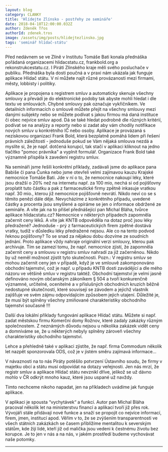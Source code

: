 ```yaml
---
layout: blog
category: CLANKY
title: 'Hlídejte Zlínsko - postřehy ze semináře'
date: 2018-04-18T12:00:00.032Z
author: Zdeněk Třos
authorId: zdenek.tros
image: /assets/img/posts/hlidejtezlinsko.jpg
tags: 'seminář hlídač-státu'
---
```

Před nedávnem se ve Zlíně v Institutu Tomáše Bati konala přednáška pořádaná organizacemi hlidacstatu.cz, frankbold.org a rekonstrukcestatu.cz. 
I Piráti Zlínského kraje měli svého posluchače v publiku.
Přednáška byla dosti poučná a v praxi nám ukázala jak funguje aplikace Hlídač státu. V ní můžete najít různé provázanosti mezi firmami, městy, lobbisty i politiky. 

Aplikace je propojena s registrem smluv a automaticky skenuje všechny smlouvy a převádí je do elektronické podoby tak abyste mohli hledat i dle textu ve smlouvách. Chybné smlouvy pak označuje vykřičníkem. 
Ve detailních informacích o smlouvě můžete přejít na všechny smlouvy mezi danými subjekty nebo se můžete podívat s jakou firmou má daná instituce či obec nejvíce smluv apod. Dá se také hledat podrobně dle různých kritérií, podívat se na analýzy a reporty nebo si zadat aby vám chodily notifikace nových smluv u konkrétního IČ nebo osoby.
Aplikace je provázaná s neziskovou organizací Frank Bold, která bezplatně pomáhá lidem při řešení právních záležitostí - jednoduše pokud se Vám nějaká smlouva nezdá a myslíte si, že je např. dotčená korupcí, tak stačí v aplikaci kliknout na jedno tlačítko "pomoc právníka" a vyplnit formulář. Organizace Frank Bold také významně přispěla k zavedení registru smluv.

Na semináři jsme řešili konkrétní příklady, zadávali jsme do aplikace pana Babiše či pana Čunka nebo jsme otevřeli velmi zajímavou kauzu Krajské nemocnice Tomáše Bati.
Jde v ní o to, že nemocnice nakoupí léky, které jsou dražší o 20% než na internetu např. za 100 mio, nechá si od pojišťovny proplatit tuto částku a pak z farmaceutické firmy zpětně inkasuje vratkou např. 30 mio., kterou již nemocnice pojišťovně nevrátí. Nikdo neví co se s těmito penězi dále děje.  Nevycházíme z konkrétního případu, uvedené částky a procenta jsou smyšlené a opíráme se jen o informace obdržené ze semináře. 
A víte jak na to přišel přednášející pan Michal Bláha, tvůrce aplikace hlidacstatu.cz?
Nemocnice v některých případech zapomněla začernit ceny léků. A víte jak KNTB odpověděla na dotaz proč jsou léky předražené? Jednoduše - prý z farmaceutických firem zpětné dostává vratky, tudíž v důsledku léky předražené nejsou. Ale co na tento podvod řeknou pojišťovny? 
To se snad za nějakou dobu dozvíme ze soudních jednání. 
Proto aplikace vždy nahraje originální verzi smlouvy, kterou pak archivuje. Tím se zamezí tomu, že např. nemocnice zjistí, že zapomněla začernit ceny a smlouvu v registru smluv nahradí za již začerněnou. Nikdo by už neměl možnost zjistit tyto skutečnosti. 
Pozn.: V registru smluv se mohou začernit ceny jen v případě, když je ve smlouvě zakomponováno obchodní tajemství, což je např. u případu KNTB dosti zavádějící a dle mého názoru ve většině smluv v registru taktéž. 
Obchodní tajemství je velmi jasně definováno novým občanským zákoníkem § 504 a tvoří konkurenčně významné, určitelné, ocenitelné a v příslušných obchodních kruzích běžně nedostupné skutečnosti, které souvisejí se závodem a jejichž vlastník zajišťuje ve svém zájmu odpovídajícím způsobem jejich utajení. Důležité je, že musí být splněny všechny zmiňované charakteristiky obchodního tajemství současně !!!

Další dva lokální příklady fungování aplikace Hlídač státu.
Můžete si např. zadat městskou firmu Komerční domy Rožnov, které zadaly zakázky různým společnostem. Z neznámých důvodu nejsou u několika zakázek vidět ceny a domníváme se, že u některých nebyly splněny zároveň všechny charakteristiky obchodního tajemství. 

Lehce a přehledně také v aplikaci zjistíte, že např. firma Commodum několik let nazpět sponzorovala ODS, což je v jistém směru zajímavá informace...

V návaznosti na to nás Piráty potěšilo potvrzení Ústavního soudu, že firmy v majetku obcí a státu musí odpovídat na dotazy veřejnosti.
Jen nás  mrzí, že registr smluv a aplikace Hlídač státu nevznikl dříve, jelikož se už dávno mohlo v ČR odkrýt mnoho kauz, které jsou uspané už navždy. 

Tímto nechceme nikoho napadat, jen na příkladech uvádíme jak funguje aplikace.

V aplikaci je spousta “vychytávek“ a funkcí. Autor pan Michal Bláha pracoval několik let na ministerstvu financí a aplikací tvoří již přes rok. Vývojáři stále přidávají nové funkce a snaží se propojit co nejvíce informací, firem, jmen, institucí apod. 
Věřím v to, že se zvýšením transparentnosti ve všech státních zakázkách se časem přiblížíme mentalitou k severským státům, kde žijí lidé, kteří již od malička jsou vedeni k čestnému životu bez korupce. Je to jen v nás a na nás, v jakém prostředí budeme vychovávat naše potomky. 

- - -
